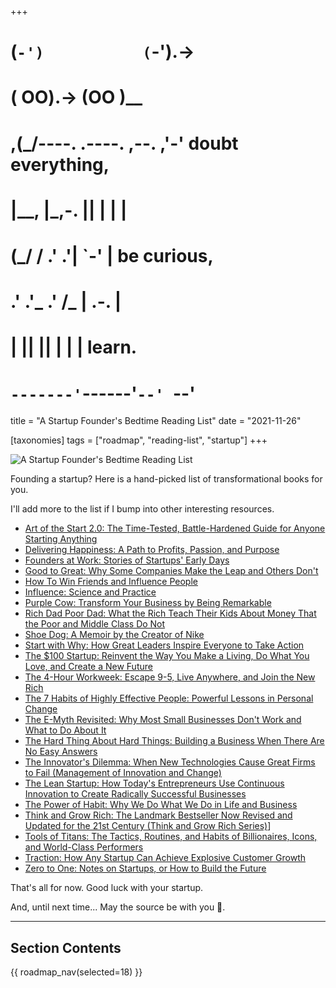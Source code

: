 +++
#   (`-')           (`-').->
#   ( OO).->        (OO )__
# ,(_/----. .----. ,--. ,'-' doubt everything,
# |__,    |\_,-.  ||  | |  |
#  (_/   /    .' .'|  `-'  | be curious,
#  .'  .'_  .'  /_ |  .-.  |
# |       ||      ||  | |  | learn.
# `-------'`------'`--' `--'

title = "A Startup Founder's Bedtime Reading List"
date = "2021-11-26"

[taxonomies]
tags = ["roadmap", "reading-list", "startup"]
+++

![A Startup Founder's Bedtime Reading List](/images/size/w1200/2024/03/journey-ship.png)

Founding a startup? Here is a hand-picked list of transformational books for
you.

I'll add more to the list if I bump into other interesting resources.

* [Art of the Start 2.0: The Time-Tested, Battle-Hardened Guide for Anyone Starting Anything](https://www.goodreads.com/book/show/22835624-the-art-of-the-start-2-0)
* [Delivering Happiness: A Path to Profits, Passion, and Purpose](https://www.goodreads.com/book/show/6828896-delivering-happiness)
* [Founders at Work: Stories of Startups' Early Days](https://www.goodreads.com/book/show/98233.Founders_at_Work)
* [Good to Great: Why Some Companies Make the Leap and Others Don't](https://www.goodreads.com/book/show/76865.Good_to_Great)
* [How To Win Friends and Influence People](https://www.goodreads.com/book/show/4865.How_to_Win_Friends_and_Influence_People)
* [Influence: Science and Practice](https://www.goodreads.com/book/show/123684.Influence)
* [Purple Cow: Transform Your Business by Being Remarkable](https://www.goodreads.com/book/show/641604.Purple_Cow)
* [Rich Dad Poor Dad: What the Rich Teach Their Kids About Money That the Poor and Middle Class Do Not](https://www.goodreads.com/book/show/69571.Rich_Dad_Poor_Dad)
* [Shoe Dog: A Memoir by the Creator of Nike](https://www.goodreads.com/book/show/27220736-shoe-dog)
* [Start with Why: How Great Leaders Inspire Everyone to Take Action](https://www.goodreads.com/book/show/7108725-start-with-wh)
* [The $100 Startup: Reinvent the Way You Make a Living, Do What You Love, and Create a New Future](https://www.goodreads.com/book/show/12605157-the-100-startup)
* [The 4-Hour Workweek: Escape 9-5, Live Anywhere, and Join the New Rich](https://www.goodreads.com/book/show/368593.The_4_Hour_Workweek)
* [The 7 Habits of Highly Effective People: Powerful Lessons in Personal Change](https://www.goodreads.com/book/show/36072.The_7_Habits_of_Highly_Effective_People)
* [The E-Myth Revisited: Why Most Small Businesses Don't Work and What to Do About It](https://www.goodreads.com/book/show/40742319-e-myth-revisited-drive-life-leverage-7-habits-of-highly-effective-peo)
* [The Hard Thing About Hard Things: Building a Business When There Are No Easy Answers](https://www.goodreads.com/book/show/18176747-the-hard-thing-about-hard-things)
* [The Innovator's Dilemma: When New Technologies Cause Great Firms to Fail (Management of Innovation and Change)](https://www.goodreads.com/book/show/2615.The_Innovator_s_Dilemma)
* [The Lean Startup: How Today's Entrepreneurs Use Continuous Innovation to Create Radically Successful Businesses](https://www.goodreads.com/book/show/10127019-the-lean-startup)
* [The Power of Habit: Why We Do What We Do in Life and Business](https://www.goodreads.com/book/show/12609433-the-power-of-habit)
* [Think and Grow Rich: The Landmark Bestseller Now Revised and Updated for the 21st Century (Think and Grow Rich Series)](https://www.goodreads.com/book/show/30186948-think-and-grow-rich)\]
* [Tools of Titans: The Tactics, Routines, and Habits of Billionaires, Icons, and World-Class Performers](https://www.goodreads.com/book/show/31823677-tools-of-titans)
* [Traction: How Any Startup Can Achieve Explosive Customer Growth](https://www.goodreads.com/book/show/22091581-traction)
* [Zero to One: Notes on Startups, or How to Build the Future](https://www.goodreads.com/book/show/18050143-zero-to-one)

That's all for now. Good luck with your startup.

And, until next time... May the source be with you 🦄.

--------

## Section Contents

{{ roadmap_nav(selected=18) }}
